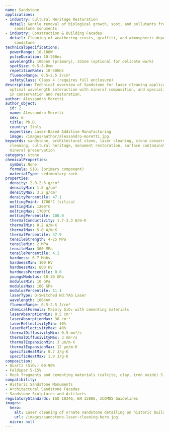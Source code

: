 ```yaml
---
name: Sandstone
applications:
- industry: Cultural Heritage Restoration
  detail: Gentle removal of biological growth, soot, and pollutants from historic
    sandstone monuments
- industry: Construction & Building Facades
  detail: Cleaning of weathering crusts, graffiti, and atmospheric deposits from architectural
    sandstone
technicalSpecifications:
  powerRange: 10-100W
  pulseDuration: 10-200ns
  wavelength: 1064nm (primary), 355nm (optional for delicate work)
  spotSize: 0.5-3.0mm
  repetitionRate: 10-50kHz
  fluenceRange: 0.5–2.5 J/cm²
  safetyClass: Class 4 (requires full enclosure)
description: Technical overview of Sandstone for laser cleaning applications, including
  optimal wavelength interaction with mineral composition, and specialized applications
  in conservation and restoration.
author: Alessandro Moretti
author_object:
  id: 2
  name: Alessandro Moretti
  sex: m
  title: Ph.D.
  country: Italy
  expertise: Laser-Based Additive Manufacturing
  image: /images/author/alessandro-moretti.jpg
keywords: sandstone, architectural stone, laser cleaning, stone conservation, non-abrasive
  cleaning, cultural heritage, monument restoration, surface contamination removal,
  mineral preservation
category: stone
chemicalProperties:
  symbol: None
  formula: SiO₂ (primary component)
  materialType: sedimentary rock
properties:
  density: 2.0-2.6 g/cm³
  densityMin: 1.5 g/cm³
  densityMax: 3.2 g/cm³
  densityPercentile: 47.1
  meltingPoint: 1700°C (silica)
  meltingMin: 1200°C
  meltingMax: 1700°C
  meltingPercentile: 100.0
  thermalConductivity: 1.7-3.3 W/m·K
  thermalMin: 0.2 W/m·K
  thermalMax: 5.0 W/m·K
  thermalPercentile: 47.9
  tensileStrength: 4-25 MPa
  tensileMin: 2 MPa
  tensileMax: 300 MPa
  tensilePercentile: 4.2
  hardness: 6-7 Mohs
  hardnessMin: 100 HV
  hardnessMax: 800 HV
  hardnessPercentile: 0.0
  youngsModulus: 10-30 GPa
  modulusMin: 10 GPa
  modulusMax: 100 GPa
  modulusPercentile: 11.1
  laserType: Q-Switched Nd:YAG Laser
  wavelength: 1064nm
  fluenceRange: 0.5–2.5 J/cm²
  chemicalFormula: Mainly SiO₂ with cementing materials
  laserAbsorptionMin: 0.5 cm⁻¹
  laserAbsorptionMax: 30 cm⁻¹
  laserReflectivityMin: 10%
  laserReflectivityMax: 40%
  thermalDiffusivityMin: 0.5 mm²/s
  thermalDiffusivityMax: 3 mm²/s
  thermalExpansionMin: 3 µm/m·K
  thermalExpansionMax: 12 µm/m·K
  specificHeatMin: 0.7 J/g·K
  specificHeatMax: 1.0 J/g·K
composition:
- Quartz (SiO₂) 60-90%
- Feldspar 5-15%
- Rock fragments and cementing materials (calcite, clay, iron oxide) 5-25%
compatibility:
- Historic Sandstone Monuments
- Architectural Sandstone Facades
- Sandstone Sculptures and Artifacts
regulatoryStandards: ISO 10346, EN 15886, ICOMOS Guidelines
images:
  hero:
    alt: Laser cleaning of ornate sandstone detailing on historic building facade
    url: /images/sandstone-laser-cleaning-hero.jpg
  micro: null
---
```

